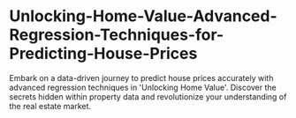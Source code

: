 # Unlocking-Home-Value-Advanced-Regression-Techniques-for-Predicting-House-Prices
Embark on a data-driven journey to predict house prices accurately with advanced regression techniques in 'Unlocking Home Value'. Discover the secrets hidden within property data and revolutionize your understanding of the real estate market.
